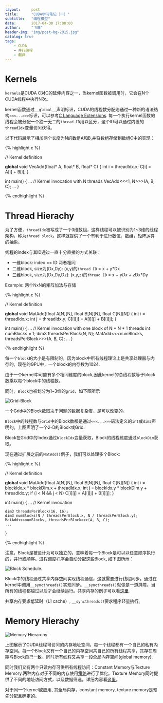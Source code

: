 ```yaml
---
layout:     post
title:      "CUDA学习笔记（一）"
subtitle:   "编程模型"
date:       2017-04-30 17:00:00
author:     "飞白"
header-img: "img/post-bg-2015.jpg"
catalog: true
tags:
    - CUDA
    - 并行编程
    - 翻译
---
```


# Kernels

`kernels`是CUDA C对C的延伸内容之一，当kernel函数被调用时，它会在N个CUDA线程中执行N次。

kernel函数通过`__global__`声明标识，CUDA的线程数分配则通过一种新的语法结构`<<<...>>>`标识，可以参考[C Language Extensions](http://docs.nvidia.com/cuda/cuda-c-programming-guide/index.html#c-language-extensions). 每一个执行kernel函数的线程会被分配一个独一无二的`thread ID`用以区分，这个ID可以通过内置的`threadIdx`变量访问获得。

以下代码展示了相加两个长度为N的数组A和B,并将数组存储到数组C中的实现：

{% highlight c %}

// Kernel definition 

__global__ void VecAdd(float* A, float* B, float* C) 
{ 
	int i = threadIdx.x; 
	C[i] = A[i] + B[i]; 
} 

int main() 
{ 
	... 
	// Kernel invocation with N threads 
	VecAdd<<<1, N>>>(A, B, C); 
	... 
}

{% endhighlight %}

# Thread Hierachy

为了方便，`threadIdx`被写成了一个3维数组，这样线程可以被识别为1~3维的线程架构，称为`thread block`。这样就提供了一个有利于进行数值，数组，矩阵运算的抽象。

线程的index与其ID通过一直十分直接的方式关联： 
* 一维block: index == ID 两者相同
* 二维block, size为(Dx,Dy): (x,y)的`thread ID` = x + y*Dx
* 三维block, size为(Dx,Dy,Dz): (x,y,z)的`thread ID` = x + y*Dx + z*Dx*Dy

Example: 两个NxN的矩阵加法与存储

{% highlight c %}

// Kernel definition 

__global__ void MatAdd(float A[N][N], float B[N][N], float C[N][N]) 
{ 
	int i = threadIdx.x; 
	int j = threadIdx.y; 
	C[i][j] = A[i][j] + B[i][j]; 
} 

int main() 
{ 
	... 
	// Kernel invocation with one block of N * N * 1 threads 
	int numBlocks = 1; 
	dim3 threadsPerBlock(N, N); 
	MatAdd<<<numBlocks, threadsPerBlock>>>(A, B, C);
	... 
}


{% endhighlight %}

每一个`block`的大小是有限制的，因为block中所有线程理论上是共享处理器与内存的，现在的GPU中，一个block的内存数为1024.

由于一个kernel中可能有多个相同维度的block,因此kernel的总线程数等于block数乘以每个block中的线程数。

同时，`Block`也被划分为1~3维的`grid`，如下图所示

![Grid-Block](http://docs.nvidia.com/cuda/cuda-c-programming-guide/graphics/grid-of-thread-blocks.png)

一个Grid中的Block数取决于问题的数据复杂度，是可以改变的。

`Block`中的线程数与`Grid`中的Block数都是通过`<<<...>>>`语法定义的`int`或`dim3`声明的。上图声明了一个2-D的Block或Grid.

Block在Grid中的Index通过`blockIdx`变量获取，Block的线程维度通过`blockDim`获取。

现在通过扩展之前的`MatAdd()`例子，我们可以处理多个Block:

{% highlight c %}

// Kernel definition 

__global__ void MatAdd(float A[N][N], float B[N][N], float C[N][N]) 
{ 
	int i = blockIdx.x * blockDim.x + threadIdx.x; 
	int j = blockIdx.y * blockDim.y + threadIdx.y; 
	if (i < N && j < N) C[i][j] = A[i][j] + B[i][j]; 
} 

int main() 
{ 
	... 
	// Kernel invocation 

	dim3 threadsPerBlock(16, 16); 
	dim3 numBlocks(N / threadsPerBlock.x, N / threadsPerBlock.y); 
	MatAdd<<<numBlocks, threadsPerBlock>>>(A, B, C); 
	...
}


{% endhighlight %}

注意，Block是被设计为可以独立的，意味着每一个Block是可以以任意顺序执行的，并行或顺序。进程调度程序会自动分配这些Block, 如下图所示：

![Block Schedule](http://docs.nvidia.com/cuda/cuda-c-programming-guide/graphics/automatic-scalability.png).

Block中的线程通过共享内存空间实现线程通信，这就需要进行线程同步。通过在kernel中调用`__syncthreads()`实现同步。`__syncthreads()`就像是一道屏障，当所有的线程都越过以后才会继续运行。共享内存的例子可以看[这里](http://docs.nvidia.com/cuda/cuda-c-programming-guide/index.html#shared-memory).

共享内存要求低延时（L1 cache）, `__syncthreads()`要求程序轻量执行。

# Memory Hierachy

![Memory Hierarchy](http://docs.nvidia.com/cuda/cuda-c-programming-guide/graphics/memory-hierarchy.png).

上图展示了CUDA线程可访问的内存地址空间，每一个线程都有一个自己的私有内存空间。每一个Block又有一个自己的内存空间共自己的所有线程共享，其存在周期与Block自己一致。同时所有线程又共享一段全局内存空间(global memory).

同时我们又有两个只读内存可供所有线程访问：Constant Memory与Texture Memory.两种内存对于不同的内存使用[策略](http://docs.nvidia.com/cuda/cuda-c-programming-guide/index.html#device-memory-accesses)进行了优化。Texture Memory同时提供了不同的地址访问方式，以及数据筛选。详细内容看[这里](http://docs.nvidia.com/cuda/cuda-c-programming-guide/index.html#texture-and-surface-memory)。

对于同一个kernel或应用, 其全局内存，constant memory, texture memory是预先分配且确定的。
